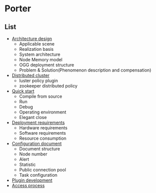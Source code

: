 # Porter

## List
- [Architecture design](./architecture_EN.md)
	- Applicable scene
	- Realization basis
	- System architecture
	- Node Memory model
	- OGG deployment structure
	- Problem & Solution(Phenomenon description and compensation)
- [Distributed cluster](./scale_EN.md)
    - luster policy plugin
    - zookeeper distributed policy
- [Quick start](./quick_start_EN.md)
	- Compile from source
	- Run
	- Debug
	- Operating environment
	- Elegant close
- [Deployment requirements](./requirement_EN.md)
	- Hardware requirements
	- Software requirements
	- Resource consumption
- [Configuration document](./profiles_EN.md)
	- Document structure
	- Node number
	- Alert
	- Statistic
	- Public connection pool
	- Task configuration
- [Plugin development](./plugin_EN.md) 
- [Access process](./how_to_use_EN.md)
